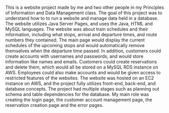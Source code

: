 This is a website project made by me and two other people in my Principles of Information and Data Management class. The goal of this project was to understand how to to run a 
website and manage data held in a database. The website utilizes Java Server Pages, and uses the Java, HTML and MySQL languages. The website was about train schedules and their
information, including what stops, arrival and departure times, and route numbers they contained. The main page would display the current schedules of the upcoming stops and would
automatically remove themselves when the departure time passed. In addition, customers could create accounts with usernames and passwords, and would store information like names 
and emails. Customers could create reservations and delete them, which would all be stored on a MySQL RDS instance on AWS. Employees could also make accounts and would be given 
access to restricted features of the websites. The website was hosted on an EC2 instance on AWS, and the project fully utilizes front-end, back-end, and database concepts. The 
project had multiple stages such as planning out schema and table dependencies for the database. My main role was creating the login page, the customer account management page, 
the reservation creation page and the error pages. 
